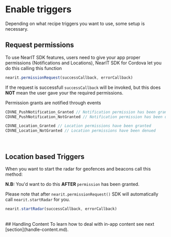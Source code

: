 # Enable triggers

Depending on what recipe triggers you want to use, some setup is necessary.
<br>
## Request permissions
To use NearIT SDK features, users need to give your app proper permissions (Notifications and Locations), NearIT SDK for Cordova let you do this calling this function
```javascript
nearit.permissionRequest(successCallback, errorCallback)
```
If the request is successfull `successCallback` will be invoked, but this does **NOT** mean the user gave your the required permissions.

Permission grants are notified through events
```js
CDVNE_PushNotification_Granted // Notification permission has been granted
CDVNE_PushNotification_NotGranted // Notification permission has been denied

CDVNE_Location_Granted // Location permissions have been granted
CDVNE_Location_NotGranted // Location permissions have been denued
```

<br>

## Location based Triggers

When you want to start the radar for geofences and beacons call this method:

**N.B:** You'd want to do this **AFTER** `permission` has been granted. 

Please note that after `nearit.permissionRequest()` SDK will automatically call `nearit.startRadar` for you.

```javascript
nearit.startRadar(successCallback, errorCallback)
```

<!--
<br>

## Push Triggers (Not Yet Available)
To enable push notification capability for your app you need to follow the steps specific to your target platform

### iOS
on iOS, you need to generate a .p12 certificate and upload it to NearIT CMS. If you need help follow [these steps](apns_walkthrough.md).

### Android
on Android, you need to create a Firebase project and follow the official instructions to integrate it into an app.
[If you need help follow these steps](http://nearit-android.readthedocs.io/en/latest/firebase/). Enter the cloud messaging firebase server key into the appropriate NearIT CMS section.

Then in your app code you need to ask for the token.
```js
nearit.registerForRemoteNotifications(successCallback, errorCallback)
```
-->

<br>
## Handling Content
To learn how to deal with in-app content see next [section](handle-content.md).
